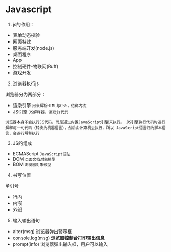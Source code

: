 # Javascript

1. js的作用：
* 表单动态校验
* 网页特效
* 服务端开发(node.js)
* 桌面程序
* App
* 控制硬件-物联网(Ruff)
* 游戏开发

2. 浏览器执行js

浏览器分为两部分：
* 渲染引擎  ``用来解析HTML与CSS，俗称内核``
* JS引擎  ``JS解释器，读取js代码``

``
浏览器本身不会执行JS代码，而是通过内置JavaScript引擎来执行。
JS引擎执行代码时逐行解释每一句代码（转换为机器语言），然后由计算机去执行，所以
JavaScript语言归为脚本语言，会逐行解释执行
``

3. JS的组成

* ECMAScript  ``JavaScript语法``
* DOM  ``页面文档对象模型``
* BOM  ``浏览器对象模型``

4. 书写位置

单引号

* 行内
* 内嵌
* 外部

5. 输入输出语句

* alter(msg)  浏览器弹出警示框
* console.log(msg)  **浏览器控制台打印输出信息**   
* prompt(info)  浏览器弹出输入框，用户可以输入